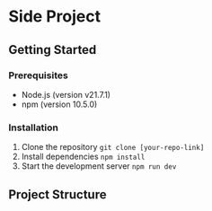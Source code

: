 # Side Project 


## Getting Started

### Prerequisites
- Node.js (version v21.7.1)
- npm (version 10.5.0)

### Installation
1. Clone the repository
`git clone [your-repo-link]`
2. Install dependencies
`npm install`
3. Start the development server
`npm run dev`

## Project Structure
